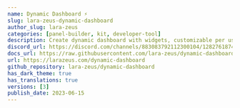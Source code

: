 ```yaml
---
name: Dynamic Dashboard ⚡️
slug: lara-zeus-dynamic-dashboard
author_slug: lara-zeus
categories: [panel-builder, kit, developer-tool]
description: Create dynamic dashboard with widgets, customizable per user
discord_url: https://discord.com/channels/883083792112300104/1282761874009493655
docs_url: https://raw.githubusercontent.com/lara-zeus/dynamic-dashboard/3.x/docs/filament.md
url: https://larazeus.com/dynamic-dashboard
github_repository: lara-zeus/dynamic-dashboard
has_dark_theme: true
has_translations: true
versions: [3]
publish_date: 2023-06-15
---
```


